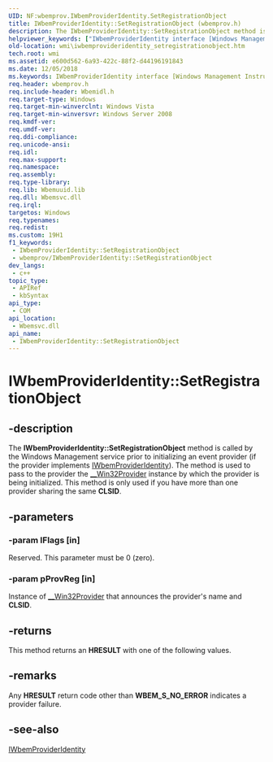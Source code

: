 ```yaml
---
UID: NF:wbemprov.IWbemProviderIdentity.SetRegistrationObject
title: IWbemProviderIdentity::SetRegistrationObject (wbemprov.h)
description: The IWbemProviderIdentity::SetRegistrationObject method is called by the Windows Management service prior to initializing an event provider (if the provider implements IWbemProviderIdentity).
helpviewer_keywords: ["IWbemProviderIdentity interface [Windows Management Instrumentation]","SetRegistrationObject method","IWbemProviderIdentity.SetRegistrationObject","IWbemProviderIdentity::SetRegistrationObject","SetRegistrationObject","SetRegistrationObject method [Windows Management Instrumentation]","SetRegistrationObject method [Windows Management Instrumentation]","IWbemProviderIdentity interface","_hmm_iwbemprovideridentity_setregistrationobject","wbemprov/IWbemProviderIdentity::SetRegistrationObject","wmi.iwbemprovideridentity_setregistrationobject"]
old-location: wmi\iwbemprovideridentity_setregistrationobject.htm
tech.root: wmi
ms.assetid: e600d562-6a93-422c-88f2-d44196191843
ms.date: 12/05/2018
ms.keywords: IWbemProviderIdentity interface [Windows Management Instrumentation],SetRegistrationObject method, IWbemProviderIdentity.SetRegistrationObject, IWbemProviderIdentity::SetRegistrationObject, SetRegistrationObject, SetRegistrationObject method [Windows Management Instrumentation], SetRegistrationObject method [Windows Management Instrumentation],IWbemProviderIdentity interface, _hmm_iwbemprovideridentity_setregistrationobject, wbemprov/IWbemProviderIdentity::SetRegistrationObject, wmi.iwbemprovideridentity_setregistrationobject
req.header: wbemprov.h
req.include-header: Wbemidl.h
req.target-type: Windows
req.target-min-winverclnt: Windows Vista
req.target-min-winversvr: Windows Server 2008
req.kmdf-ver: 
req.umdf-ver: 
req.ddi-compliance: 
req.unicode-ansi: 
req.idl: 
req.max-support: 
req.namespace: 
req.assembly: 
req.type-library: 
req.lib: Wbemuuid.lib
req.dll: Wbemsvc.dll
req.irql: 
targetos: Windows
req.typenames: 
req.redist: 
ms.custom: 19H1
f1_keywords:
 - IWbemProviderIdentity::SetRegistrationObject
 - wbemprov/IWbemProviderIdentity::SetRegistrationObject
dev_langs:
 - c++
topic_type:
 - APIRef
 - kbSyntax
api_type:
 - COM
api_location:
 - Wbemsvc.dll
api_name:
 - IWbemProviderIdentity::SetRegistrationObject
---
```


# IWbemProviderIdentity::SetRegistrationObject


## -description

The 
<b>IWbemProviderIdentity::SetRegistrationObject</b> method is called by the Windows Management service prior to initializing an event provider (if the provider implements 
<a href="/windows/desktop/api/wbemprov/nn-wbemprov-iwbemprovideridentity">IWbemProviderIdentity</a>). The method is used to pass to the provider the 
<a href="/windows/desktop/WmiSdk/--win32provider">__Win32Provider</a> instance by which the provider is being initialized. This method is only used if you have more than one provider sharing the same <b>CLSID</b>.

## -parameters

### -param lFlags [in]

Reserved. This parameter must be 0 (zero).

### -param pProvReg [in]

Instance of 
<a href="/windows/desktop/WmiSdk/--win32provider">__Win32Provider</a> that announces the provider's name and <b>CLSID</b>.

## -returns

This method returns an <b>HRESULT</b> with one of the following values.

## -remarks

Any <b>HRESULT</b> return code other than <b>WBEM_S_NO_ERROR</b> indicates a provider failure.

## -see-also

<a href="/windows/desktop/api/wbemprov/nn-wbemprov-iwbemprovideridentity">IWbemProviderIdentity</a>

